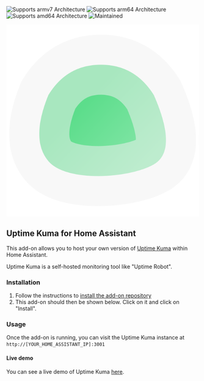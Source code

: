![Supports armv7 Architecture][armv7-shield]
![Supports arm64 Architecture][arm64-shield]
![Supports amd64 Architecture][amd64-shield]
![Maintained][maintained-shield]

![](logo.png)

## Uptime Kuma for Home Assistant

This add-on allows you to host your own version of [Uptime Kuma](https://github.com/louislam/uptime-kuma) within Home Assistant.

Uptime Kuma is a self-hosted monitoring tool like "Uptime Robot".

### Installation

1. Follow the instructions to [install the add-on repository](https://github.com/markgaze/hassio/#installation)
2. This add-on should then be shown below. Click on it and click on "Install".

### Usage

Once the add-on is running, you can visit the Uptime Kuma instance at `http://[YOUR_HOME_ASSISTANT_IP]:3001`

#### Live demo

You can see a live demo of Uptime Kuma [here](https://demo.uptime.kuma.pet/).

[amd64-shield]: https://img.shields.io/badge/amd64-yes-green.svg
[arm64-shield]: https://img.shields.io/badge/arm64-yes-green.svg
[armv7-shield]: https://img.shields.io/badge/armv7-yes-green.svg
[maintained-shield]: https://img.shields.io/maintenance/yes/2022.svg
